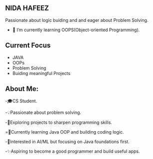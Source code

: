## NIDA HAFEEZ 

Passionate about logic buiding and and eager about Problem Solving.
- 🔭 I’m currently learning OOPS(Object-oriented Programming).

## Current Focus
- JAVA
- OOPs
- Problem Solving
- Buiding meaningful Projects

## About Me: 
-🎓CS Student.

-💡Passionate about problem solving.

-🚀Exploring projects to sharpen programming skills.

=🌱Currently learning Java OOP and building coding logic.

-🤖Interested in AI/ML but focusing on Java foundations first.

-✨Aspiring to become a good programmer and build useful apps.
